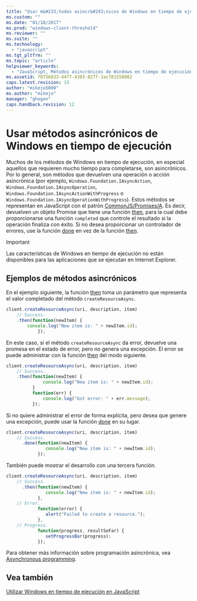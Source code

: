 ```yaml
---
title: "Usar m&#233;todos asincr&#243;nicos de Windows en tiempo de ejecuci&#243;n | Microsoft Docs"
ms.custom: ""
ms.date: "01/18/2017"
ms.prod: "windows-client-threshold"
ms.reviewer: ""
ms.suite: ""
ms.technology: 
  - "javascript"
ms.tgt_pltfrm: ""
ms.topic: "article"
helpviewer_keywords: 
  - "JavaScript, Métodos asincrónicos de Windows en tiempo de ejecución"
ms.assetid: 70756833-44f7-4383-827f-2ac781558082
caps.latest.revision: 15
author: "mikejo5000"
ms.author: "mikejo"
manager: "ghogen"
caps.handback.revision: 12
---
```

# Usar m&#233;todos asincr&#243;nicos de Windows en tiempo de ejecuci&#243;n
Muchos de los métodos de Windows en tiempo de ejecución, en especial aquellos que requieren mucho tiempo para completarse, son asincrónicos.  Por lo general, son métodos que devuelven una operación o acción asincrónica \(por ejemplo, `Windows.Foundation.IAsyncAction`, `Windows.Foundation.IAsyncOperation`, `Windows.Foundation.IAsyncActionWithProgress` o `Windows.Foundation.IAsyncOperationWithProgress`\).  Estos métodos se representan en JavaScript con el patrón [CommonJS\/Promises\/A](http://go.microsoft.com/fwlink/p/?LinkId=244434).  Es decir, devuelven un objeto Promise que tiene una función [then](http://msdn.microsoft.com/es-es/c63904fc-465b-4fd5-a1d6-e4fb200248e7), para la cual debe proporcionarse una función `completed` que controle el resultado si la operación finaliza con éxito.  Si no desea proporcionar un controlador de errores, use la función [done](http://msdn.microsoft.com/es-es/9a5e6877-a2cf-421f-a91e-37d84ccb40da) en vez de la función [then](http://msdn.microsoft.com/es-es/c63904fc-465b-4fd5-a1d6-e4fb200248e7).  
  
> [!IMPORTANT]
>  Las características de Windows en tiempo de ejecución no están disponibles para las aplicaciones que se ejecutan en Internet Explorer.  
  
## Ejemplos de métodos asincrónicos  
 En el ejemplo siguiente, la función [then](http://msdn.microsoft.com/es-es/c63904fc-465b-4fd5-a1d6-e4fb200248e7) toma un parámetro que representa el valor completado del método `createResourceAsync`.  
  
```javascript  
client.createResourceAsync(uri, description, item)  
    // Success.  
    .then(function(newItem) {   
        console.log("New item is: " + newItem.id);  
            });  
```  
  
 En este caso, si el método `createResourceAsync` da error, devuelve una promesa en el estado de error, pero no genera una excepción.  El error se puede administrar con la función [then](http://msdn.microsoft.com/es-es/c63904fc-465b-4fd5-a1d6-e4fb200248e7) del modo siguiente.  
  
```javascript  
client.createResourceAsync(uri, description, item)  
    // Success.  
    .then(function(newItem) {   
              console.log("New item is: " + newItem.id);  
          }  
          function(err) {  
              console.log("Got error: " + err.message);  
          });  
```  
  
 Si no quiere administrar el error de forma explícita, pero desea que genere una excepción, puede usar la función [done](http://msdn.microsoft.com/es-es/9a5e6877-a2cf-421f-a91e-37d84ccb40da) en su lugar.  
  
```javascript  
client.createResourceAsync(uri, description, item)  
    // Success.  
      .done(function(newItem) {   
               console.log("New item is: " + newItem.id);  
            });  
```  
  
 También puede mostrar el desarrollo con una tercera función.  
  
```javascript  
client.createResourceAsync(uri, description, item)  
    // Success.  
      .then(function(newItem) {   
               console.log("New item is: " + newItem.id);  
            },  
    // Error.  
            function(error) {   
               alert("Failed to create a resource.");  
            },  
    // Progress.  
            function(progress, resultSoFar) {   
               setProgressBar(progress);  
            });  
```  
  
 Para obtener más información sobre programación asincrónica, vea [Asynchronous programming](http://msdn.microsoft.com/es-es/904ff97c-bb36-4ac5-9eda-a961e3639415).  
  
## Vea también  
 [Utilizar Windows en tiempo de ejecución en JavaScript](../jswinrt/using-the-windows-runtime-in-javascript.md)